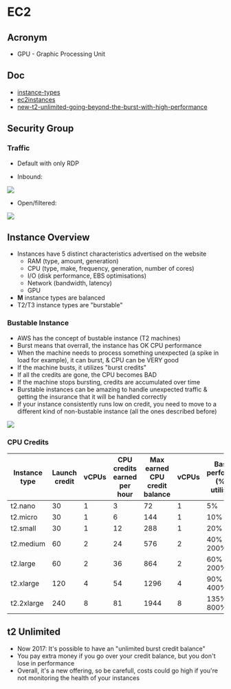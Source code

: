 # EC2

## Acronym
* GPU - Graphic Processing Unit

## Doc
* [instance-types](https://aws.amazon.com/ec2/instance-types/)
* [ec2instances](https://www.ec2instances.info/)
* [new-t2-unlimited-going-beyond-the-burst-with-high-performance](https://aws.amazon.com/blogs/aws/new-t2-unlimited-going-beyond-the-burst-with-high-performance/)

## Security Group
### Traffic
* Default with only RDP

* Inbound:

[<img src="https://i.imgur.com/Bnur4FJ.png">](https://i.imgur.com/Bnur4FJ.png)

* Open/filtered:

[<img src="https://i.imgur.com/XsqctjO.png">](https://i.imgur.com/XsqctjO.png)

## Instance Overview
* Instances have 5 distinct characteristics advertised on the website
    * RAM (type, amount, generation)
    * CPU (type, make, frequency, generation, number of cores)
    * I/O (disk performance, EBS optimisations)
    * Network (bandwidth, latency)
    * GPU
* **M** instance types are balanced
* T2/T3 instance types are "burstable"

### Bustable Instance
* AWS has the concept of bustable instance (T2 machines)
* Burst means that overrall, the instance has OK CPU performance
* When the machine needs to process something unexpected (a spike in load for example), it can burst, & CPU can be VERY good
* If the machine busts, it utilizes "burst credits"
* If all the credits are gone, the CPU becomes BAD
* If the machine stops bursting, credits are accumulated over time
* Burstable instances can be amazing to handle unexpected traffic & getting the insurance that it will be handled correctly
* If your instance consistently runs low on credit, you need to move to a different kind of non-bustable instance (all the ones described before)

[<img src="https://i.imgur.com/X0suClu.png">](https://i.imgur.com/X0suClu.png)

### CPU Credits
| Instance type | Launch credit | vCPUs | CPU credits<br>earned per hour | Max earned CPU<br>credit balance | vCPUs | Baseline performance<br>(% CPU utilisation) |
| ------------- | ------------- | ----- | ------------------------------ | -------------------------------- | ----- | ------------------------------------------- |
| t2.nano       | 30            | 1     | 3                              | 72                               | 1     | 5%                                          |
| t2.micro      | 30            | 1     | 6                              | 144                              | 1     | 10%                                         |
| t2.small      | 30            | 1     | 12                             | 288                              | 1     | 20%                                         |
| t2.medium     | 60            | 2     | 24                             | 576                              | 2     | 40% (of 200% max)\*                         |
| t2.large      | 60            | 2     | 36                             | 864                              | 2     | 60% (of 200% max)\*                         |
| t2.xlarge     | 120           | 4     | 54                             | 1296                             | 4     | 90% (of 400% max)\*                         |
| t2.2xlarge    | 240           | 8     | 81                             | 1944                             | 8     | 135% (of 800% max)\*                        |

## t2 Unlimited
* Now 2017: It's possible to have an "unlimited burst credit balance"
* You pay extra money if you go over your credit balance, but you don't lose in performance
* Overall, it's a new offering, so be carefull, costs could go high if you're not monitoring the health of your instances
